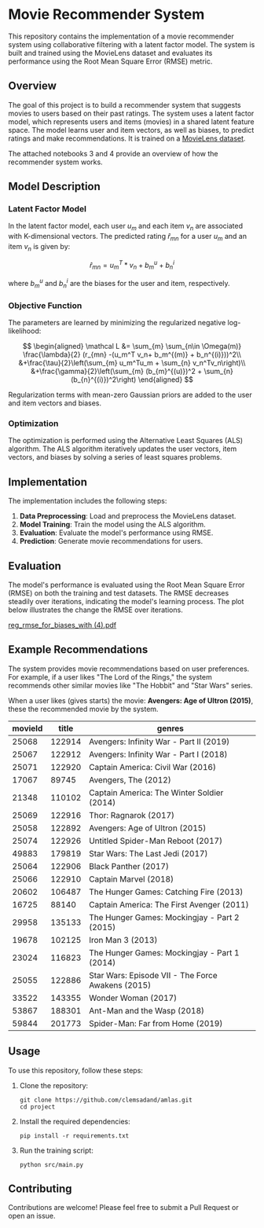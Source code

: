 # Movie Recommender System

This repository contains the implementation of a movie recommender system using collaborative filtering with a latent factor model. The system is built and trained using the MovieLens dataset and evaluates its performance using the Root Mean Square Error (RMSE) metric.

## Overview

The goal of this project is to build a recommender system that suggests movies to users based on their past ratings. The system uses a latent factor model, which represents users and items (movies) in a shared latent feature space. The model learns user and item vectors, as well as biases, to predict ratings and make recommendations. It is trained on a [MovieLens dataset](https://files.grouplens.org/datasets/movielens/ml-25m.zip).

The attached notebooks 3 and 4 provide an overview of how the recommender system works. 

## Model Description

### Latent Factor Model

In the latent factor model, each user $u_m$ and each item $v_{n}$ are associated with K-dimensional vectors. The predicted rating $\hat r_{mn}$ for a user $u_m$ and an item $v_n$ is given by:

$$
\hat r_{mn} = u_m^T * v_n + b^u_m + b^i_n
$$


where $b^u_m$ and $b^i_n$ are the biases for the user and item, respectively.

### Objective Function

The parameters are learned by minimizing the regularized negative log-likelihood:

$$
\begin{aligned}
\mathcal L &= \sum_{m} \sum_{n\in \Omega(m)} \frac{\lambda}{2} (r_{mn} -(u_m^T v_n+ b_m^{(m)} + b_n^{(i)}))^2\\
&+\frac{\tau}{2}\left(\sum_{m} u_m^Tu_m + \sum_{n} v_n^Tv_n\right)\\
&+\frac{\gamma}{2}\left(\sum_{m} (b_{m}^{(u)})^2 + \sum_{n} (b_{n}^{(i)})^2\right)
\end{aligned}
$$


Regularization terms with mean-zero Gaussian priors are added to the user and item vectors and biases.

### Optimization

The optimization is performed using the Alternative Least Squares (ALS) algorithm. The ALS algorithm iteratively updates the user vectors, item vectors, and biases by solving a series of least squares problems.

## Implementation

The implementation includes the following steps:

1. **Data Preprocessing**: Load and preprocess the MovieLens dataset.
2. **Model Training**: Train the model using the ALS algorithm.
3. **Evaluation**: Evaluate the model's performance using RMSE.
4. **Prediction**: Generate movie recommendations for users.

## Evaluation

The model's performance is evaluated using the Root Mean Square Error (RMSE) on both the training and test datasets. The RMSE decreases steadily over iterations, indicating the model's learning process. The plot below illustrates the change the RMSE over iterations.

[reg_rmse_for_biases_with (4).pdf](https://github.com/clemsadand/amlas/files/15381390/reg_rmse_for_biases_with.4.pdf)

## Example Recommendations

The system provides movie recommendations based on user preferences. For example, if a user likes "The Lord of the Rings," the system recommends other similar movies like "The Hobbit" and "Star Wars" series.

When a user likes (gives starts) the movie: **Avengers: Age of Ultron (2015)**, these the recommended movie by the system.

| movieId | title                                              | genres                                       |
|---------|----------------------------------------------------|----------------------------------------------|
| 25068   | 122914 | Avengers: Infinity War - Part II (2019)              | Action|Adventure|Sci-Fi                      |
| 25067   | 122912 | Avengers: Infinity War - Part I (2018)               | Action|Adventure|Sci-Fi                      |
| 25071   | 122920 | Captain America: Civil War (2016)                   | Action|Sci-Fi|Thriller                       |
| 17067   | 89745  | Avengers, The (2012)                                | Action|Adventure|Sci-Fi|IMAX                 |
| 21348   | 110102 | Captain America: The Winter Soldier (2014)          | Action|Adventure|Sci-Fi|IMAX                 |
| 25069   | 122916 | Thor: Ragnarok (2017)                               | Action|Adventure|Sci-Fi                      |
| 25058   | 122892 | Avengers: Age of Ultron (2015)                      | Action|Adventure|Sci-Fi                      |
| 25074   | 122926 | Untitled Spider-Man Reboot (2017)                   | Action|Adventure|Fantasy                     |
| 49883   | 179819 | Star Wars: The Last Jedi (2017)                     | Action|Adventure|Fantasy|Sci-Fi              |
| 25064   | 122906 | Black Panther (2017)                                | Action|Adventure|Sci-Fi                      |
| 25066   | 122910 | Captain Marvel (2018)                               | Action|Adventure|Sci-Fi                      |
| 20602   | 106487 | The Hunger Games: Catching Fire (2013)              | Action|Adventure|Sci-Fi|IMAX                 |
| 16725   | 88140  | Captain America: The First Avenger (2011)           | Action|Adventure|Sci-Fi|Thriller|War         |
| 29958   | 135133 | The Hunger Games: Mockingjay - Part 2 (2015)        | Adventure|Sci-Fi                            |
| 19678   | 102125 | Iron Man 3 (2013)                                   | Action|Sci-Fi|Thriller|IMAX                  |
| 23024   | 116823 | The Hunger Games: Mockingjay - Part 1 (2014)        | Adventure|Sci-Fi|Thriller                   |
| 25055   | 122886 | Star Wars: Episode VII - The Force Awakens (2015)   | Action|Adventure|Fantasy|Sci-Fi|IMAX         |
| 33522   | 143355 | Wonder Woman (2017)                                 | Action|Adventure|Fantasy                     |
| 53867   | 188301 | Ant-Man and the Wasp (2018)                         | Action|Adventure|Comedy|Fantasy|Sci-Fi       |
| 59844   | 201773 | Spider-Man: Far from Home (2019)                    | Action|Adventure|Sci-Fi                      |


## Usage

To use this repository, follow these steps:

1. Clone the repository:
    ```
    git clone https://github.com/clemsadand/amlas.git
    cd project
    ```

2. Install the required dependencies:
    ```
    pip install -r requirements.txt
    ```

3. Run the training script:
    ```
    python src/main.py
    ```

<!---4. Generate recommendations for a new user:
    ```
    python recommend.py --user_id <USER_ID>
    ```
--->

## Contributing

Contributions are welcome! Please feel free to submit a Pull Request or open an issue.

<!---## License

This project is licensed under the MIT License.
--->

